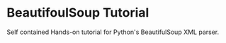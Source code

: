 BeautifoulSoup Tutorial
=======================

Self contained Hands-on tutorial for Python's BeautifulSoup XML parser.